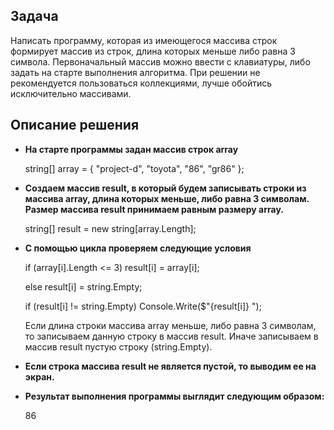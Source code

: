 ## **Задача**

Написать программу, которая из имеющегося массива строк формирует массив из строк, длина которых меньше либо равна 3 символа. Первоначальный массив можно ввести с клавиатуры, либо задать на старте выполнения алгоритма. При решении не рекомендуется пользоваться коллекциями, лучше обойтись исключительно массивами.

## **Описание решения**

* **На старте программы задан массив строк array**

    string[] array = { "project-d", "toyota", "86", "gr86" };

* **Создаем массив result, в который будем записывать строки из массива array, длина которых меньше, либо равна 3 символам. Размер массива result принимаем равным размеру array.**

    string[] result = new string[array.Length];

* **С помощью цикла проверяем следующие условия**

    if (array[i].Length <= 3) result[i] = array[i];
    
    else result[i] = string.Empty;
    
    if (result[i] != string.Empty) Console.Write($"{result[i]} ");

     Если длина строки массива array меньше, либо равна 3 символам, то записываем данную строку в массив result. Иначе записываем в массив result пустую строку (string.Empty).

* **Если строка массива result не является пустой, то выводим ее на экран.**

* **Результат выполнения программы выглядит следующим образом:**

    86